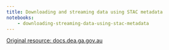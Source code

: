 ```yaml
---
title: Downloading and streaming data using STAC metadata
notebooks: 
    - downloading-streaming-data-using-stac-metadata
---
```


[Original resource: docs.dea.ga.gov.au](https://docs.dea.ga.gov.au/notebooks/Frequently_used_code/Downloading_data_with_STAC.html)
